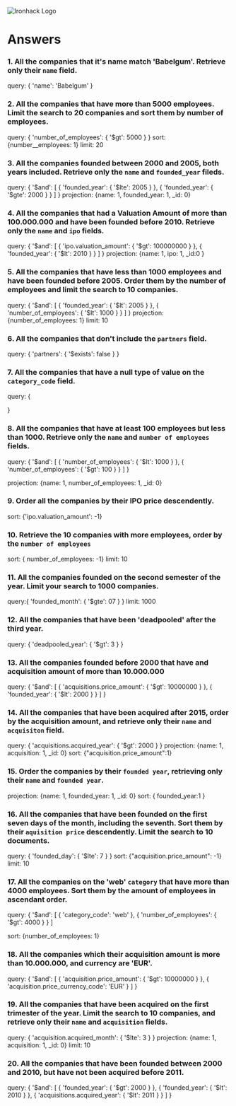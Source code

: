 ![Ironhack Logo](https://i.imgur.com/1QgrNNw.png)

# Answers

### 1. All the companies that it's name match 'Babelgum'. Retrieve only their `name` field.

query: {
  'name': 'Babelgum'
}


### 2. All the companies that have more than 5000 employees. Limit the search to 20 companies and sort them by **number of employees**.

query: {
  'number_of_employees': {
    '$gt': 5000
  }
}
sort: {number__employees: 1}
limit: 20

### 3. All the companies founded between 2000 and 2005, both years included. Retrieve only the `name` and `founded_year` fileds.

query: {
  '$and': [
    {
      'founded_year': {
        '$lte': 2005
      }
    }, {
      'founded_year': {
        '$gte': 2000
      }
    }
  ]
}
projection: {name: 1, founded_year: 1, _id: 0}


### 4. All the companies that had a Valuation Amount of more than 100.000.000 and have been founded before 2010. Retrieve only the `name` and `ipo` fields.
query: {
  '$and': [
    {
      'ipo.valuation_amount': {
        '$gt': 100000000
      }
    }, {
      'founded_year': {
        '$lt': 2010
      }
    }
  ]
}
projection: {name: 1, ipo: 1, _id:0 }

### 5. All the companies that have less than 1000 employees and have been founded before 2005. Order them by the number of employees and limit the search to 10 companies.

query: {
  '$and': [
    {
      'founded_year': {
        '$lt': 2005
      }
    }, {
      'number_of_employees': {
        '$lt': 1000
      }
    }
  ]
}
projection: {number_of_employees: 1}
limit: 10

### 6. All the companies that don't include the `partners` field.

query: {
  'partners': {
    '$exists': false
  }
}

### 7. All the companies that have a null type of value on the `category_code` field.

query: {
  
}


### 8. All the companies that have at least 100 employees but less than 1000. Retrieve only the `name` and `number of employees` fields.

query: {
  '$and': [
    {
      'number_of_employees': {
        '$lt': 1000
      }
    }, {
      'number_of_employees': {
        '$gt': 100
      }
    }
  ]
}

projection: {name: 1, number_of_employees: 1, _id: 0}

### 9. Order all the companies by their IPO price descendently.


sort: {'ipo.valuation_amount': -1}


### 10. Retrieve the 10 companies with more employees, order by the `number of employees`


sort: { number_of_employees: -1}
limit: 10

### 11. All the companies founded on the second semester of the year. Limit your search to 1000 companies.

query:{
  'founded_month': {
    '$gte': 07
  }
}
limit: 1000

### 12. All the companies that have been 'deadpooled' after the third year.

query: {
  'deadpooled_year': {
    '$gt': 3
  }
}


### 13. All the companies founded before 2000 that have and acquisition amount of more than 10.000.000

query: {
  '$and': [
    {
      'acquisitions.price_amount': {
        '$gt': 10000000
      }
    }, {
      'founded_year': {
        '$lt': 2000
      }
    }
  ]
}


### 14. All the companies that have been acquired after 2015, order by the acquisition amount, and retrieve only their `name` and `acquisiton` field.

query: {
  'acquisitions.acquired_year': {
    '$gt': 2000
  }
}
projection: {name: 1, acquisition: 1, _id: 0}
sort: {"acquisition.price_amount":1}


### 15. Order the companies by their `founded year`, retrieving only their `name` and `founded year`.

projection: {name: 1, founded_year: 1, _id: 0}
sort: { founded_year:1 }


### 16. All the companies that have been founded on the first seven days of the month, including the seventh. Sort them by their `aquisition price` descendently. Limit the search to 10 documents.

query: {
  'founded_day': {
    '$lte': 7
  }
}
sort: {"acquisition.price_amount": -1}
limit: 10


### 17. All the companies on the 'web' `category` that have more than 4000 employees. Sort them by the amount of employees in ascendant order.

query: {
  '$and': [
    {
      'category_code': 'web'
    }, {
      'number_of_employees': {
        '$gt': 4000
      }
    }
  ]

sort: {number_of_employees: 1}


### 18. All the companies which their acquisition amount is more than 10.000.000, and currency are 'EUR'.

query: {
  '$and': [
    {
      'acquisition.price_amount': {
        '$gt': 10000000
      }
    }, {
      'acquisition.price_currency_code': 'EUR'
    }
  ]
}
 

### 19. All the companies that have been acquired on the first trimester of the year. Limit the search to 10 companies, and retrieve only their `name` and `acquisition` fields.

query: {
  'acquisition.acquired_month': {
    '$lte': 3
  }
}
projection: {name: 1, acquisition: 1, _id: 0}
limit: 10

### 20. All the companies that have been founded between 2000 and 2010, but have not been acquired before 2011.

query: {
  '$and': [
    {
      'founded_year': {
        '$gt': 2000
      }
    }, {
      'founded_year': {
        '$lt': 2010
      }
    }, {
      'acquisitions.acquired_year': {
        '$lt': 2011
      }
    }
  ]
}

